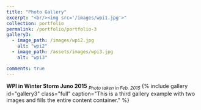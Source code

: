 ```yaml
---
title: "Photo Gallery"
excerpt: "<br/><img src='/images/wpi1.jpg'>"
collection: portfolio
permalink: /portfolio/portfolio-3
gallery3:
  - image_path: /images/wpi2.jpg
    alt: "wpi2"
  - image_path: /assets/images/wpi3.jpg
    alt: "wpi3"

comments: true
---
```

**WPI in Winter Storm Juno 2015** <sub>_Photo taken in Feb. 2015_</sub>
{% include gallery id="gallery3" class="full" caption="This is a third gallery example with two images and fills the entire content container." %}
